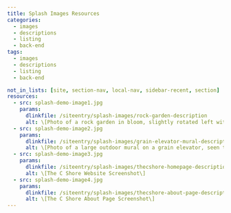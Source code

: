 ```yaml
---
title: Splash Images Resources
categories:
  - images
  - descriptions
  - listing
  - back-end
tags:
  - images
  - descriptions
  - listing
  - back-end

not_in_lists: [site, section-nav, local-nav, sidebar-recent, section]
resources:
  - src: splash-demo-image1.jpg
    params:
      dlinkfile: /siteentry/splash-images/rock-garden-description
      alt: \[Photo of a rock garden in bloom, slightly rotated left with a whie border\]
  - src: splash-demo-image2.jpg
    params:
      dlinkfile: /siteentry/splash-images/grain-elevator-mural-description
      alt: \[Photo of a large outdoor mural on a grain elevator, seen through trees and hydro wires\]
  - src: splash-demo-image3.jpg
    params:
      dlinkfile: /siteentry/splash-images/thecshore-homepage-description
      alt: \[The C Shore Website Screenshot\]
  - src: splash-demo-image4.jpg
    params:
      dlinkfile: /siteentry/splash-images/thecshore-about-page-description
      alt: \[The C Shore About Page Screenshot\]
---
```

